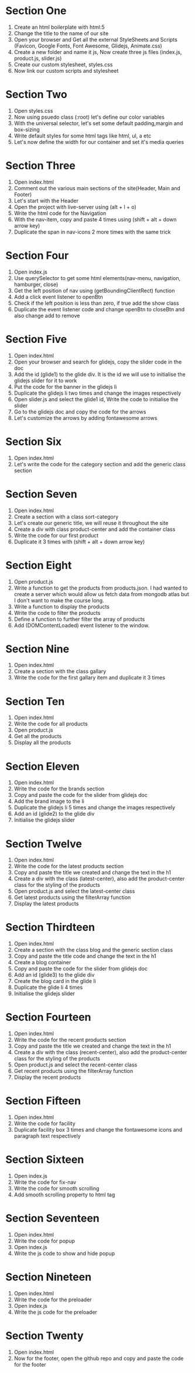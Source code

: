 # Section One

1. Create an html boilerplate with html:5
2. Change the title to the name of our site
3. Open your browser and Get all the external StyleSheets and Scripts
   (Favicon, Google Fonts, Font Awesome, Glidejs, Animate.css)
4. Create a new folder and name it js, Now create three js files (index.js, product.js, slider.js)
5. Create our custom stylesheet, styles.css
6. Now link our custom scripts and stylesheet

# Section Two

1. Open styles.css
2. Now using psuedo class (:root) let's define our color variables
3. With the universal selector, let's set some default padding,margin and box-sizing
4. Write default styles for some html tags like html, ul, a etc
5. Let's now define the width for our container and set it's media queries

# Section Three

1. Open index.html
2. Comment out the various main sections of the site(Header, Main and Footer)
3. Let's start with the Header
4. Open the project with live-server using (alt + l + o)
5. Write the html code for the Navigation
6. With the nav-item, copy and paste 4 times using (shift + alt + down arrow key)
7. Duplicate the span in nav-icons 2 more times with the same trick

# Section Four

1. Open index.js
2. Use querySelector to get some html elements(nav-menu, navigation, hamburger, close)
3. Get the left position of nav using (getBoundingClientRect) function
4. Add a click event listener to openBtn
5. Check if the left position is less than zero, if true add the show class
6. Duplicate the event listener code and change openBtn to closeBtn and also change add to remove

# Section Five

1. Open index.html
2. Open your browser and search for glidejs, copy the slider code in the doc
3. Add the id (glide1) to the glide div. It is the id we will use to initialise the glidejs slider for it to work
4. Put the code for the banner in the glidejs li
5. Duplicate the glidejs li two times and change the images respectively
6. Open slider.js and select the glide1 id, Write the code to initialise the slider
7. Go to the glidejs doc and copy the code for the arrows
8. Let's customize the arrows by adding fontawesome arrows

# Section Six

1. Open index.html
2. Let's write the code for the category section and add the generic class section

# Section Seven

1. Open index.html
2. Create a section with a class sort-category
3. Let's create our generic title, we will reuse it throughout the site
4. Create a div with class product-center and add the container class
5. Write the code for our first product
6. Duplicate it 3 times with (shift + alt + down arrow key)

# Section Eight

1. Open product.js
2. Write a function to get the products from products.json. I had wanted to create a server which would allow us fetch data from mongodb atlas but I don't want to make the course long.
3. Write a function to display the products
4. Write the code to filter the products
5. Define a function to further filter the array of products
6. Add (DOMContentLoaded) event listener to the window.

# Section Nine

1. Open index.html
2. Create a section with the class gallary
3. Write the code for the first gallary item and duplicate it 3 times

# Section Ten

1. Open index.html
2. Write the code for all products
3. Open product.js
4. Get all the products
5. Display all the products

# Section Eleven

1. Open index.html
2. Write the code for the brands section
3. Copy and paste the code for the slider from glidejs doc
4. Add the brand image to the li
5. Duplicate the glidejs li 5 times and change the images respectively
6. Add an id (glide2) to the glide div
7. Initialise the glidejs slider

# Section Twelve

1. Open index.html
2. Write the code for the latest products section
3. Copy and paste the title we created and change the text in the h1
4. Create a div with the class (latest-center), also add the product-center class for the styling of the products
5. Open product.js and select the latest-center class
6. Get latest products using the filterArray function
7. Display the latest products

# Section Thirdteen

1. Open index.html
2. Create a section with the class blog and the generic section class
3. Copy and paste the title code and change the text in the h1
4. Create a blog container
5. Copy and paste the code for the slider from glidejs doc
6. Add an id (glide3) to the glide div
7. Create the blog card in the glide li
8. Duplicate the glide li 4 times
9. Initialise the glidejs slider

# Section Fourteen

1. Open index.html
2. Write the code for the recent products section
3. Copy and paste the title we created and change the text in the h1
4. Create a div with the class (recent-center), also add the product-center class for the styling of the products
5. Open product.js and select the recent-center class
6. Get recent products using the filterArray function
7. Display the recent products

# Section Fifteen

1. Open index.html
2. Write the code for facility
3. Duplicate facility box 3 times and change the fontawesome icons and paragraph text respectively

# Section Sixteen

1. Open index.js
2. Write the code for fix-nav
3. Write the code for smooth scrolling
4. Add smooth scrolling property to html tag

# Section Seventeen

1. Open index.html
2. Write the code for popup
3. Open index.js
4. Write the js code to show and hide popup

# Section Nineteen

1. Open index.html
2. Write the code for the preloader
3. Open index.js
4. Write the js code for the preloader

# Section Twenty

1. Open index.html
2. Now for the footer, open the github repo and copy and paste the code for the footer
